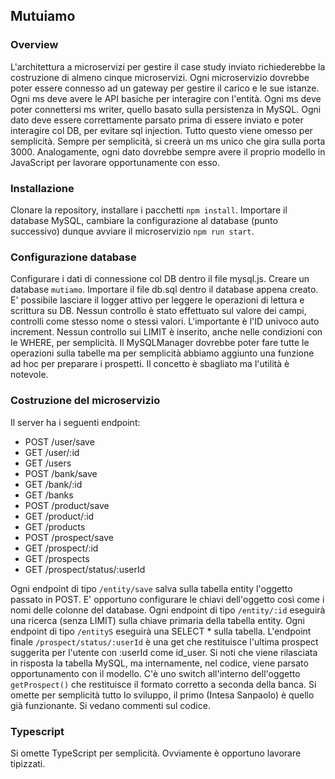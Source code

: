 ## Mutuiamo

### Overview

L'architettura a microservizi per gestire il case study inviato richiederebbe la costruzione di almeno cinque microservizi. Ogni microservizio dovrebbe poter essere connesso ad un gateway per gestire il carico e le sue istanze. Ogni ms deve avere le API basiche per interagire con l'entità. Ogni ms deve poter connettersi ms writer, quello basato sulla persistenza in MySQL. Ogni dato deve essere correttamente parsato prima di essere inviato e poter interagire col DB, per evitare sql injection. Tutto questo viene omesso per semplicità. Sempre per semplicità, si creerà un ms unico che gira sulla porta 3000. Analogamente, ogni dato dovrebbe sempre avere il proprio modello in JavaScript per lavorare opportunamente con esso.

### Installazione

Clonare la repository, installare i pacchetti `npm install`. Importare il database MySQL, cambiare la configurazione al database (punto successivo) dunque avviare il microservizio `npm run start`.

### Configurazione database

Configurare i dati di connessione col DB dentro il file mysql.js. Creare un database `mutiamo`. Importare il file db.sql dentro il database appena creato. E' possibile lasciare il logger attivo per leggere le operazioni di lettura e scrittura su DB.
Nessun controllo è stato effettuato sul valore dei campi, controlli come stesso nome o stessi valori. L'importante è l'ID univoco auto increment.
Nessun controllo sui LIMIT è inserito, anche nelle condizioni con le WHERE, per semplicità.
Il MySQLManager dovrebbe poter fare tutte le operazioni sulla tabelle ma per semplicità abbiamo aggiunto una funzione ad hoc per preparare i prospetti. Il concetto è sbagliato ma l'utilità è notevole.

### Costruzione del microservizio

Il server ha i seguenti endpoint:

-   POST /user/save
-   GET /user/:id
-   GET /users
-   POST /bank/save
-   GET /bank/:id
-   GET /banks
-   POST /product/save
-   GET /product/:id
-   GET /products
-   POST /prospect/save
-   GET /prospect/:id
-   GET /prospects
-   GET /prospect/status/:userId

Ogni endpoint di tipo `/entity/save` salva sulla tabella entity l'oggetto passato in POST. E' opportuno configurare le chiavi dell'oggetto così come i nomi delle colonne del database.
Ogni endpoint di tipo `/entity/:id` eseguirà una ricerca (senza LIMIT) sulla chiave primaria della tabella entity.
Ogni endpoint di tipo `/entityS` eseguirà una SELECT \* sulla tabella.
L'endpoint finale `/prospect/status/:userId` è una get che restituisce l'ultima prospect suggerita per l'utente con :userId come id_user. Si noti che viene rilasciata in risposta la tabella MySQL, ma internamente, nel codice, viene parsato opportunamento con il modello. C'è uno switch all'interno dell'oggetto `getProspect()` che restituisce il formato corretto a seconda della banca. Si omette per semplicità tutto lo sviluppo, il primo (Intesa Sanpaolo) è quello già funzionante. Si vedano commenti sul codice.

### Typescript

Si omette TypeScript per semplicità. Ovviamente è opportuno lavorare tipizzati.

